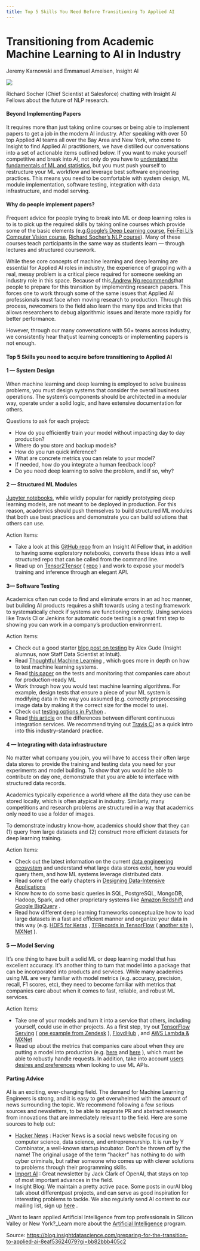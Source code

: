 ```yaml
---
title: Top 5 Skills You Need Before Transitioning To Applied AI
---
```


# Transitioning from Academic Machine Learning to AI in Industry

Jeremy Karnowski and Emmanuel Ameisen, Insight AI

![](http://img0.tuicool.com/AfUjA3Y.jpg!web)

Richard Socher \(Chief Scientist at Salesforce\) chatting with Insight AI Fellows about the future of NLP research.

#### Beyond Implementing Papers

It requires more than just taking online courses or being able to implement papers to get a job in the modern AI industry. After speaking with over 50 top Applied AI teams all over the Bay Area and New York, who come to Insight to find Applied AI practitioners, we have distilled our conversations into a set of actionable items outlined below. If you want to make yourself competitive and break into AI, not only do you have to [understand the fundamentals of ML and statistics](https://blog.insightdatascience.com/preparing-for-the-transition-to-applied-ai-d41e48403447), but you must push yourself to restructure your ML workflow and leverage best software engineering practices. This means you need to be comfortable with system design, ML module implementation, software testing, integration with data infrastructure, and model serving.

#### Why do people implement papers?

Frequent advice for people trying to break into ML or deep learning roles is to is to pick up the required skills by taking online courses which provide some of the basic elements \(e.g.[Google’s Deep Learning course](https://www.udacity.com/course/deep-learning--ud730), [Fei-Fei Li’s Computer Vision course](http://cs231n.stanford.edu/), [Richard Socher’s NLP course](http://cs224d.stanford.edu/)\). Many of these courses teach participants in the same way as students learn — through lectures and structured coursework.

While these core concepts of machine learning and deep learning are essential for Applied AI roles in industry, the experience of grappling with a real, messy problem is a critical piece required for someone seeking an industry role in this space. Because of this,[Andrew Ng recommends](https://youtu.be/eyovmAtoUx0?t=9h7m1s)that people to prepare for this transition by implementing research papers. This forces one to work through some of the same issues that Applied AI professionals must face when moving research to production. Through this process, newcomers to the field also learn the many tips and tricks that allows researchers to debug algorithmic issues and iterate more rapidly for better performance.

However, through our many conversations with 50+ teams across industry, we consistently hear thatjust learning concepts or implementing papers is not enough.

#### Top 5 Skills you need to acquire before transitioning to Applied AI

#### 1 — System Design

When machine learning and deep learning is employed to solve business problems, you must design systems that consider the overall business operations. The system’s components should be architected in a modular way, operate under a solid logic, and have extensive documentation for others.

Questions to ask for each project:

* How do you efficiently train your model without impacting day to day production?
* Where do you store and backup models?
* How do you run quick inference?
* What are concrete metrics you can relate to your model?
* If needed, how do you integrate a human feedback loop?
* Do you need deep learning to solve the problem, and if so, why?

#### 2 — Structured ML Modules

[Jupyter notebooks](http://jupyter.org/), while wildly popular for rapidly prototyping deep learning models, are not meant to be deployed in production. For this reason, academics should push themselves to build structured ML modules that both use best practices and demonstrate you can build solutions that others can use.

Action Items:

* Take a look at this
[GitHub repo](https://github.com/chuckyee/cardiac-segmentation)
from an Insight AI Fellow that, in addition to having some exploratory notebooks, converts these ideas into a well structured repo that can be called from the command line.
* Read up on
[Tensor2Tensor](https://research.googleblog.com/2017/06/accelerating-deep-learning-research.html)
\(
[repo](https://github.com/tensorflow/tensor2tensor)
\) and work to expose your model’s training and inference through an elegant API.

#### 3— Software Testing

Academics often run code to find and eliminate errors in an ad hoc manner, but building AI products requires a shift towards using a testing framework to systematically check if systems are functioning correctly. Using services like Travis CI or Jenkins for automatic code testing is a great first step to showing you can work in a company’s production environment.

Action Items:

* Check out a good starter
[blog post on testing](http://alexgude.com/blog/software-testing-for-data-science/)
by Alex Gude \(Insight alumnus, now Staff Data Scientist at Intuit\).
* Read
[Thoughtful Machine Learning](https://www.amazon.com/Thoughtful-Machine-Learning-Python-Test-Driven/dp/1491924136)
, which goes more in depth on how to test machine learning systems.
* Read
[this paper](https://research.google.com/pubs/pub45742.html)
on the tests and monitoring that companies care about for production-ready ML
* Work through how you would test machine learning algorithms. For example, design tests that ensure a piece of your ML system is modifying data in the way you assumed \(e.g. correctly preprocessing image data by making it the correct size for the model to use\).
* Check out
[testing options in Python](http://docs.python-guide.org/en/latest/writing/tests/)
.
* Read
[this article](https://hackernoon.com/continuous-integration-circleci-vs-travis-ci-vs-jenkins-41a1c2bd95f5)
on the differences between different continuous integration services. We recommend trying out
[Travis CI](http://travis-ci.org/)
as a quick intro into this industry-standard practice.

#### 4 — Integrating with data infrastructure

No matter what company you join, you will have to access their often large data stores to provide the training and testing data you need for your experiments and model building. To show that you would be able to contribute on day one, demonstrate that you are able to interface with structured data records.

Academics typically experience a world where all the data they use can be stored locally, which is often atypical in industry. Similarly, many competitions and research problems are structured in a way that academics only need to use a folder of images.

To demonstrate industry know-how, academics should show that they can \(1\) query from large datasets and \(2\) construct more efficient datasets for deep learning training.

Action Items:

* Check out the latest information on the current
[data engineering ecosystem](https://blog.insightdatascience.com/the-data-engineering-ecosystem-in-2017-2c2a3429350e)
and understand what large data stores exist, how you would query them, and how ML systems leverage distributed data.
* Read some of the early chapters in
[Designing Data-Intensive Applications](https://www.amazon.com/gp/product/1449373321/)
* Know how to do some basic queries in SQL, PostgreSQL, MongoDB, Hadoop, Spark, and other proprietary systems like
[Amazon Redshift](https://aws.amazon.com/redshift/getting-started/)
and
[Google BigQuery](https://bigquery.cloud.google.com/)
.
* Read how different deep learning frameworks conceptualize how to load large datasets in a fast and efficient manner and organize your data in this way \(e.g.
[HDF5 for Keras](https://keras.io/getting-started/faq/#how-can-i-use-hdf5-inputs-with-keras)
,
[TFRecords in TensorFlow](https://www.tensorflow.org/programmers_guide/reading_data)
\(
[another site](https://kwotsin.github.io/tech/2017/01/29/tfrecords.html)
\),
[MXNet](http://mxnet.io/architecture/note_data_loading.html)
\).

#### 5 — Model Serving

It’s one thing to have built a solid ML or deep learning model that has excellent accuracy. It’s another thing to turn that model into a package that can be incorporated into products and services. While many academics using ML are very familiar with model metrics \(e.g. accuracy, precision, recall, F1 scores, etc\), they need to become familiar with metrics that companies care about when it comes to fast, reliable, and robust ML services.

Action Items:

* Take one of your models and turn it into a service that others, including yourself, could use in other projects. As a first step, try out
[TensorFlow Serving](https://www.tensorflow.org/serving/)
\(
[one example from Zendesk](https://medium.com/zendesk-engineering/how-zendesk-serves-tensorflow-models-in-production-751ee22f0f4b)
\),
[FloydHub](https://www.floydhub.com/)
, and
[AWS Lambda & MXNet](https://aws.amazon.com/blogs/compute/seamlessly-scale-predictions-with-aws-lambda-and-mxnet/)
* Read up about the metrics that companies care about when they are putting a model into production \(e.g.
[here](http://nordicapis.com/success-vs-failure-the-importance-of-api-metrics/)
and
[here](https://blog.smartbear.com/apis/which-api-metrics-even-matter/)
\), which must be able to robustly handle requests. In addition, take into account
[users desires and preferences](https://www.programmableweb.com/news/top-10-machine-learning-apis-att-speech-ibm-watson-google-prediction/analysis/2015/08/03)
when looking to use ML APIs.

#### Parting Advice

AI is an exciting, ever-changing field. The demand for Machine Learning Engineers is strong, and it is easy to get overwhelmed with the amount of news surrounding the topic. We recommend following a few serious sources and newsletters, to be able to separate PR and abstract research from innovations that are immediately relevant to the field. Here are some sources to help out:

* [Hacker News](https://news.ycombinator.com/)
: Hacker News is a social news website focusing on computer science, data science, and entrepreneurship. It is run by Y Combinator, a well-known startup incubator. Don’t be thrown off by the name! The original usage of the term “hacker” has nothing to do with cyber criminals, but rather someone who comes up with clever solutions to problems through their programming skills.
* [Import AI](https://jack-clark.net/import-ai/)
: Great newsletter by Jack Clark of OpenAI, that stays on top of most important advances in the field.
* Insight Blog: We maintain a pretty active pace. Some posts in ourAI blog talk about differentpast projects, and can serve as good inspiration for interesting problems to tackle. We also regularly send AI content to our mailing list, sign up
[here](http://insightdata.ai/notifications-list)
.

\_Want to learn applied Artificial Intelligence from top professionals in Silicon Valley or New York?\_Learn more about the [Artificial Intelligence](http://www.tuicool.com/articles/insightdata.ai) program.


Source:  https://blog.insightdatascience.com/preparing-for-the-transition-to-applied-ai-8eaf53624079?gi=bb82bbb405c2